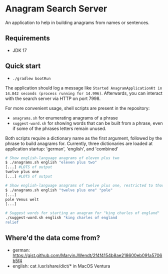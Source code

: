 # Anagram Search Server

An application to help in building anagrams from names or sentences.

## Requirements

* JDK 17

## Quick start

* `./gradlew bootRun`

The application should log a message like `Started AnagramApplicationKt in 14.842 seconds (process running for 14.996)`.
Afterwards, you can interact with the search server via HTTP on port 7998.

For more convenient usage, shell scripts are present in the repository:

* `anagrams.sh` for enumerating anagrams of a phrase
* `suggest-word.sh` for showing words that can be built from a phrase, even if some of the phrases letters remain unused.

Both scripts require a dictionary name as the first argument, followed by the phrase to build anagrams for.
Currently, three dictionaries are loaded at application startup: 'german', 'english', and 'combined'

```bash
# Show english-language anagrams of eleven plus two
$ ./anagrams.sh english "eleven plus two"
[...] #LOTS of output
twelve plus one
[...] #LOTS of output

# Show english-language anagrams of twelve plus one, restricted to those starting with "pole"
$ ./anagrams.sh english "twelve plus one" "pole"
[...]
pole Venus welt
[...]

# Suggest words for starting an anagram for "king charles of england"
./suggest-word.sh english "king charles of england
relief
```

## Where'd the data come from?

* german: https://gist.github.com/MarvinJWendt/2f4f4154b8ae218600eb091a5706b5f4
* english: cat /usr/share/dict/* in MacOS Ventura
